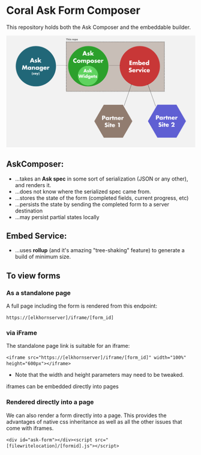 # Coral Ask Form Composer

This repository holds both the Ask Composer and the embeddable builder.

![ArchDiagram](docs/arch.png?raw=true "ArchDiagram")

## AskComposer:

- ...takes an **Ask spec** in some sort of serialization (JSON or any other), and renders it.
- ...does not know where the serialized spec came from.
- ...stores the state of the form (completed fields, current progress, etc)
- ...persists the state by sending the completed form to a server destination
- ...may persist partial states locally

## Embed Service:

- ...uses **rollup** (and it's amazing "tree-shaking" feature) to generate a build of minimum size.

## To view forms

### As a standalone page

A full page including the form is rendered from this endpoint:

```
https://[elkhornserver]/iframe/[form_id]
```

### via iFrame

The standalone page link is suitable for an iframe:

```
<iframe src="https://[elkhornserver]/iframe/[form_id]" width="100%" height="600px"></iframe>
```

* Note that the width and height parameters may need to be tweaked.

iframes can be embedded directly into pages

### Rendered directly into a page

We can also render a form directly into a page.  This provides the advantages of native css inheritance as well as all the other issues that come with iframes.

```
<div id="ask-form"></div><script src="[filewritelocation]/[formid].js"></script>
```
